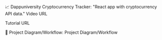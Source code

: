 📈 
Dappuniversity Cryptocurrency Tracker:
"React app with cryptocurrency API data."
Video URL

Tutorial URL

🔧 Project Diagram/Workflow:
Project Diagram/Workflow